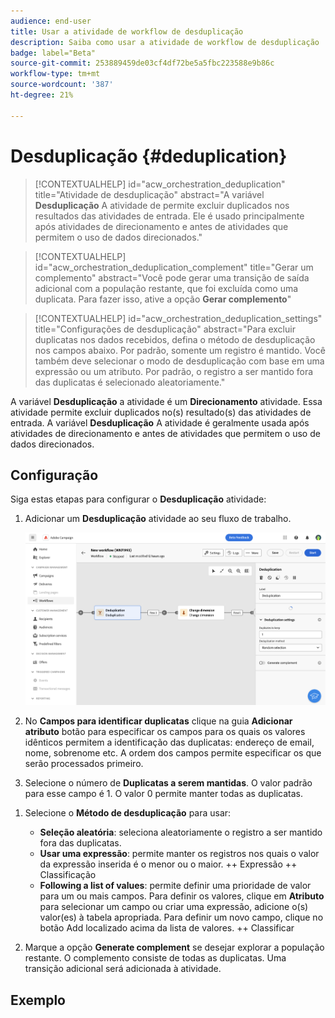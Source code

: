 ```yaml
---
audience: end-user
title: Usar a atividade de workflow de desduplicação
description: Saiba como usar a atividade de workflow de desduplicação
badge: label="Beta"
source-git-commit: 253889459de03cf4df72be5a5fbc223588e9b86c
workflow-type: tm+mt
source-wordcount: '387'
ht-degree: 21%

---
```



# Desduplicação {#deduplication}

<!--
>[!CONTEXTUALHELP]
>id="acw_orchestration_deduplication_fields"
>title="Fork activity"
>abstract="The Deduplication activity allows you to..."
-->


>[!CONTEXTUALHELP]
>id="acw_orchestration_deduplication"
>title="Atividade de desduplicação"
>abstract="A variável **Desduplicação** A atividade de permite excluir duplicados nos resultados das atividades de entrada. Ele é usado principalmente após atividades de direcionamento e antes de atividades que permitem o uso de dados direcionados."


>[!CONTEXTUALHELP]
>id="acw_orchestration_deduplication_complement"
>title="Gerar um complemento"
>abstract="Você pode gerar uma transição de saída adicional com a população restante, que foi excluída como uma duplicata. Para fazer isso, ative a opção **Gerar complemento**"

>[!CONTEXTUALHELP]
>id="acw_orchestration_deduplication_settings"
>title="Configurações de desduplicação"
>abstract="Para excluir duplicatas nos dados recebidos, defina o método de desduplicação nos campos abaixo. Por padrão, somente um registro é mantido. Você também deve selecionar o modo de desduplicação com base em uma expressão ou um atributo. Por padrão, o registro a ser mantido fora das duplicatas é selecionado aleatoriamente."

A variável **Desduplicação** a atividade é um **Direcionamento** atividade. Essa atividade permite excluir duplicados no(s) resultado(s) das atividades de entrada. A variável **Desduplicação** A atividade é geralmente usada após atividades de direcionamento e antes de atividades que permitem o uso de dados direcionados.

## Configuração

Siga estas etapas para configurar o **Desduplicação** atividade:

1. Adicionar um **Desduplicação** atividade ao seu fluxo de trabalho.

   ![](../assets/workflow-deduplication.png)

1. No **Campos para identificar duplicatas** clique na guia **Adicionar atributo** botão para especificar os campos para os quais os valores idênticos permitem a identificação das duplicatas: endereço de email, nome, sobrenome etc. A ordem dos campos permite especificar os que serão processados primeiro.

1. Selecione o número de **Duplicatas a serem mantidas**. O valor padrão para esse campo é 1. O valor 0 permite manter todas as duplicatas.

<!--
    For example, if records A and B are considered duplicates of record Y, and a record C is considered as a duplicate of record Z:

    * If the value of the field is 1: only the Y and Z records are kept.
    * If the value of the field is 0: all the records are kept.
    * If the value of the field is 2: records C and Z are kept and two records from A, B, and Y are kept, by chance or depending on the deduplication method selected thereafter.

-->

1. Selecione o **Método de desduplicação** para usar:

   * **Seleção aleatória**: seleciona aleatoriamente o registro a ser mantido fora das duplicatas.
   * **Usar uma expressão**: permite manter os registros nos quais o valor da expressão inserida é o menor ou o maior. ++ Expressão ++ Classificação
   * **Following a list of values**: permite definir uma prioridade de valor para um ou mais campos. Para definir os valores, clique em **Atributo** para selecionar um campo ou criar uma expressão, adicione o(s) valor(es) à tabela apropriada. Para definir um novo campo, clique no botão Add localizado acima da lista de valores. ++ Classificar

1. Marque a opção **Generate complement** se desejar explorar a população restante. O complemento consiste de todas as duplicatas. Uma transição adicional será adicionada à atividade.

## Exemplo

